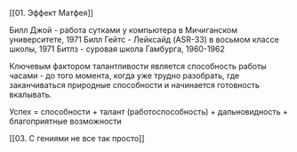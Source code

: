 [[01. Эффект Матфея]]

Билл Джой - работа сутками у компьютера в Мичиганском университете, 1971
Билл Гейтс - Лейксайд (ASR-33) в восьмом классе школы, 1971
Битлз - суровая школа Гамбурга, 1960-1962

Ключевым фактором талантливости является способность работы часами - до того момента, когда уже трудно разобрать, где заканчиваться природные способности и начинается готовность вкалывать.

Успех = способности + талант (работоспособность) + дальновидность + благоприятные возможности

[[03. С гениями не все так просто]]

